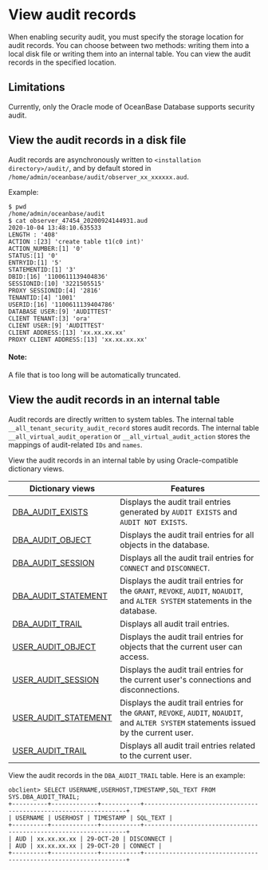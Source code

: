 # View audit records

When enabling security audit, you must specify the storage location for audit records. You can choose between two methods: writing them into a local disk file or writing them into an internal table. You can view the audit records in the specified location. 

## Limitations

Currently, only the Oracle mode of OceanBase Database supports security audit.

## View the audit records in a disk file

Audit records are asynchronously written to `<installation directory>/audit/`, and by default stored in `/home/admin/oceanbase/audit/observer_xx_xxxxxx.aud`.

Example:

```shell
$ pwd
/home/admin/oceanbase/audit
$ cat observer_47454_20200924144931.aud
2020-10-04 13:48:10.635533
LENGTH : '408'
ACTION :[23] 'create table t1(c0 int)'
ACTION_NUMBER:[1] '0'
STATUS:[1] '0'
ENTRYID:[1] '5'
STATEMENTID:[1] '3'
DBID:[16] '1100611139404836'
SESSIONID:[10] '3221505515'
PROXY SESSIONID:[4] '2816'
TENANTID:[4] '1001'
USERID:[16] '1100611139404786'
DATABASE USER:[9] 'AUDITTEST'
CLIENT TENANT:[3] 'ora'
CLIENT USER:[9] 'AUDITTEST'
CLIENT ADDRESS:[13] 'xx.xx.xx.xx'
PROXY CLIENT ADDRESS:[13] 'xx.xx.xx.xx'
```
<main id="notice" type='explain'>
<h4>Note:</h4>
<p>A file that is too long will be automatically truncated. </p>
</main>


## View the audit records in an internal table

Audit records are directly written to system tables. The internal table `__all_tenant_security_audit_record` stores audit records. The internal table `__all_virtual_audit_operation` or `__all_virtual_audit_action` stores the mappings of audit-related `IDs` and `names`. 

View the audit records in an internal table by using Oracle-compatible dictionary views. 

| Dictionary views | Features |
|-------------------|-------------|
| [DBA_AUDIT_EXISTS](../../../700.reference/500.system-reference/500.system-overview-of-oracle-mode/200.dictionary-view-of-oracle-mode/5600.dba_audit_exists-of-oracle-mode.md) | Displays the audit trail entries generated by `AUDIT EXISTS` and `AUDIT NOT EXISTS`.  |
| [DBA_AUDIT_OBJECT](../../../700.reference/500.system-reference/500.system-overview-of-oracle-mode/200.dictionary-view-of-oracle-mode/5700.dba_audit_object-of-oracle-mode.md) | Displays the audit trail entries for all objects in the database.  |
| [DBA_AUDIT_SESSION](../../../700.reference/500.system-reference/500.system-overview-of-oracle-mode/200.dictionary-view-of-oracle-mode/5800.dba_audit_session-of-oracle-mode.md) | Displays all the audit trail entries for `CONNECT` and `DISCONNECT`.  |
| [DBA_AUDIT_STATEMENT](../../../700.reference/500.system-reference/500.system-overview-of-oracle-mode/200.dictionary-view-of-oracle-mode/5900.dba_audit_statement-of-oracle-mode.md) | Displays the audit trail entries for the `GRANT`, `REVOKE`, `AUDIT`, `NOAUDIT`, and `ALTER SYSTEM` statements in the database.  |
| [DBA_AUDIT_TRAIL](../../../700.reference/500.system-reference/500.system-overview-of-oracle-mode/200.dictionary-view-of-oracle-mode/6000.dba_audit_trail-of-oracle-mode.md) | Displays all audit trail entries.  |
| [USER_AUDIT_OBJECT](../../../700.reference/500.system-reference/500.system-overview-of-oracle-mode/200.dictionary-view-of-oracle-mode/14400.user_audit_object-of-oracle-mode.md) | Displays the audit trail entries for objects that the current user can access.  |
| [USER_AUDIT_SESSION](../../../700.reference/500.system-reference/500.system-overview-of-oracle-mode/200.dictionary-view-of-oracle-mode/14500.user_audit_session-of-oracle-mode.md) | Displays the audit trail entries for the current user's connections and disconnections.  |
| [USER_AUDIT_STATEMENT](../../../700.reference/500.system-reference/500.system-overview-of-oracle-mode/200.dictionary-view-of-oracle-mode/14600.user_audit_statement-of-oracle-mode.md) | Displays the audit trail entries for the `GRANT`, `REVOKE`, `AUDIT`, `NOAUDIT`, and `ALTER SYSTEM` statements issued by the current user.  |
| [USER_AUDIT_TRAIL](../../../700.reference/500.system-reference/500.system-overview-of-oracle-mode/200.dictionary-view-of-oracle-mode/14700.user_audit_trail-of-oracle-mode.md) | Displays all audit trail entries related to the current user.  |

View the audit records in the `DBA_AUDIT_TRAIL` table. Here is an example:

```shell
obclient> SELECT USERNAME,USERHOST,TIMESTAMP,SQL_TEXT FROM SYS.DBA_AUDIT_TRAIL;
+----------+-------------+-----------+-----------------------------------------------------------------+
| USERNAME | USERHOST | TIMESTAMP | SQL_TEXT |
+----------+-------------+-----------+-----------------------------------------------------------------+
| AUD | xx.xx.xx.xx | 29-OCT-20 | DISCONNECT |
| AUD | xx.xx.xx.xx | 29-OCT-20 | CONNECT |
+----------+-------------+-----------+-----------------------------------------------------------------+
```
